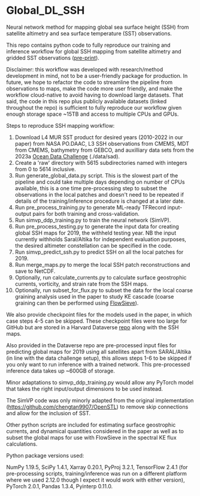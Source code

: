 # Global_DL_SSH
Neural network method for mapping global sea surface height (SSH) from satellite altimetry and sea surface temperature (SST) observations.

This repo contains python code to fully reproduce our training and inference workflow for global SSH mapping from satellite altimetry and gridded SST observations ([pre-print](https://doi.org/10.31223/X5W676)). 

Disclaimer: this workflow was developed with research/method development in mind, not to be a user-friendly package for production. In future, we hope to refactor the code to streamline the pipeline from observations to maps, make the code more user friendly, and make the workflow cloud-native to avoid having to download large datasets. That said, the code in this repo plus publicly available datasets (linked throughout the repo) is sufficient to fully reproduce our workflow given enough storage space ~15TB and access to multiple CPUs and GPUs.

Steps to reproduce SSH mapping workflow:

1. Download L4 MUR SST product for desired years (2010-2022 in our paper) from NASA PO.DAAC, L3 SSH observations from CMEMS, MDT from CMEMS, bathymetry from GEBCO, and auxilliary data sets from the 2023a [Ocean Data Challenge](https://github.com/ocean-data-challenges/2023a_SSH_mapping_OSE) (./data/sad).
2. Create a 'raw' directory with 5615 subdirectories named with integers from 0 to 5614 inclusive.
3. Run generate_global_data.py script. This is the slowest part of the pipeline and could take multiple days depending on number of CPUs available, this is a one time pre-processing step to subset the observations in the local patches and doesn't need to be repeated if details of the training/inference procedure is changed at a later date.
4. Run pre_process_training.py to generate ML-ready TFRecord input-output pairs for both training and cross-validation.
5. Run simvp_ddp_training.py to train the neural network (SimVP).
6. Run pre_process_testing.py to generate the input data for creating global SSH maps for 2019, the withheld testing year. NB the input currently withholds Saral/Altika for independent evaluation purposes, the desired altimeter constellation can be specified in the code.
7. Run simvp_predict_ssh.py to predict SSH on all the local patches for 2019.
8. Run merge_maps.py to merge the local SSH patch reconstructions and save to NetCDF.
9. Optionally, run calculate_currents.py to calculate surface geostrophic currents, vorticity, and strain rate from the SSH maps.
10. Optionally, run subset_for_flux.py to subset the data for the local coarse graining analysis used in the paper to study KE cascade (coarse graining can then be performed using [FlowSieve](https://github.com/husseinaluie/FlowSieve)).

We also provide checkpoint files for the models used in the paper, in which case steps 4-5 can be skipped. These checkpoint files were too large for GitHub but are stored in a Harvard Dataverse [repo](https://doi.org/10.7910/DVN/H4HQGD) along with the SSH maps.

Also provided in the Dataverse repo are pre-processed input files for predicting global maps for 2019 using all satellites apart from SARAL/Altika (in line with the data challenge setup), this allows steps 1-6 to be skipped if you only want to run inference with a trained network. This pre-processed inference data takes up ~600GB of storage.

Minor adaptations to simvp_ddp_training.py would allow any PyTorch model that takes the right input/output dimensions to be used instead. 

The SimVP code was only minorly adapted from the original implementation (https://github.com/chengtan9907/OpenSTL) to remove skip connections and allow for the inclusion of SST.

Other python scripts are included for estimating surface geostrophic currents, and dynamical quantities considered in the paper as well as to subset the global maps for use with FlowSieve in the spectral KE flux calculations.

Python package versions used:

NumPy 1.19.5, SciPy 1.4.1, Xarray 0.20.1, PyProj 3.2.1, TensorFlow 2.4.1 (for pre-processing scripts, training/inference was run on a different platform where we used 2.12.0 though I expect it would work with either version), PyTorch 2.0.1, Pandas 1.3.4, Pyinterp 0.11.0.
